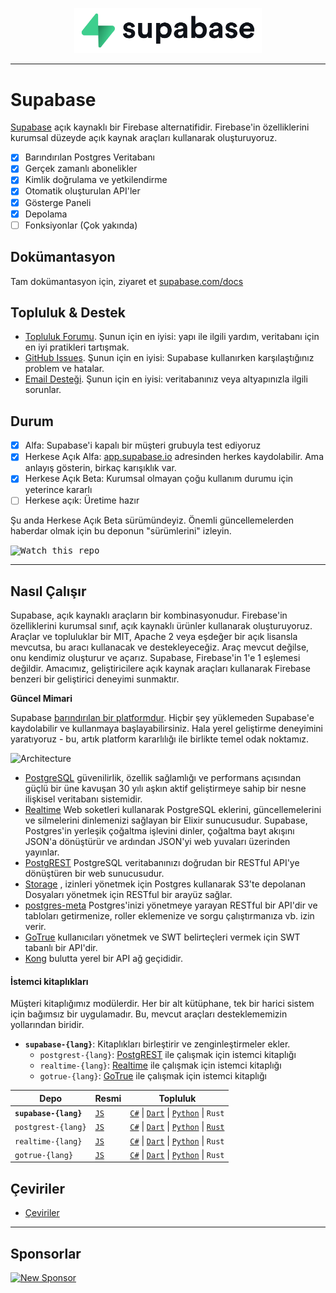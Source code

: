 <p align="center">
  <img width="300" src="https://raw.githubusercontent.com/supabase/supabase/master/web/static/supabase-light-rounded-corner-background.svg"/>
</p>

---

# Supabase

[Supabase](https://supabase.com) açık kaynaklı bir Firebase alternatifidir. Firebase'in özelliklerini kurumsal düzeyde açık kaynak araçları kullanarak oluşturuyoruz.

- [x] Barındırılan Postgres Veritabanı
- [x] Gerçek zamanlı abonelikler
- [x] Kimlik doğrulama ve yetkilendirme
- [x] Otomatik oluşturulan API'ler
- [x] Gösterge Paneli
- [x] Depolama
- [ ] Fonksiyonlar (Çok yakında)

## Dokümantasyon

Tam dokümantasyon için, ziyaret et [supabase.com/docs](https://supabase.com/docs)

## Topluluk & Destek

- [Topluluk Forumu](https://github.com/supabase/supabase/discussions). Şunun için en iyisi: yapı ile ilgili yardım, veritabanı için en iyi pratikleri tartışmak.
- [GitHub Issues](https://github.com/supabase/supabase/issues). Şunun için en iyisi: Supabase kullanırken karşılaştığınız problem ve hatalar.
- [Email Desteği](https://supabase.com/docs/support#business-support). Şunun için en iyisi:
  veritabanınız veya altyapınızla ilgili sorunlar.

## Durum

- [x] Alfa: Supabase'i kapalı bir müşteri grubuyla test ediyoruz
- [x] Herkese Açık Alfa: [app.supabase.io](https://app.supabase.io) adresinden herkes kaydolabilir. Ama anlayış gösterin, birkaç karışıklık var.
- [x] Herkese Açık Beta: Kurumsal olmayan çoğu kullanım durumu için yeterince kararlı
- [ ] Herkese açık: Üretime hazır

Şu anda Herkese Açık Beta sürümündeyiz. Önemli güncellemelerden haberdar olmak için bu deponun "sürümlerini" izleyin.

<kbd><img src="https://gitcdn.link/repo/supabase/supabase/master/web/static/watch-repo.gif" alt="Watch this repo"/></kbd>

---

## Nasıl Çalışır

Supabase, açık kaynaklı araçların bir kombinasyonudur. Firebase'in özelliklerini kurumsal sınıf, açık kaynaklı ürünler kullanarak oluşturuyoruz. Araçlar ve topluluklar bir MIT, Apache 2 veya eşdeğer bir açık lisansla mevcutsa, bu aracı kullanacak ve destekleyeceğiz. Araç mevcut değilse, onu kendimiz oluşturur ve açarız. Supabase, Firebase'in 1'e 1 eşlemesi değildir. Amacımız, geliştiricilere açık kaynak araçları kullanarak Firebase benzeri bir geliştirici deneyimi sunmaktır.

**Güncel Mimari**

Supabase [barındırılan bir platformdur](https://app.supabase.io). Hiçbir şey yüklemeden Supabase'e kaydolabilir ve kullanmaya başlayabilirsiniz. Hala yerel geliştirme deneyimini yaratıyoruz - bu, artık platform kararlılığı ile birlikte temel odak noktamız.

![Architecture](https://supabase.com/docs/assets/images/supabase-architecture-9050a7317e9ec7efb7807f5194122e48.png)

- [PostgreSQL](https://www.postgresql.org/) güvenilirlik, özellik sağlamlığı ve performans açısından güçlü bir üne kavuşan 30 yılı aşkın aktif geliştirmeye sahip bir nesne ilişkisel veritabanı sistemidir.
- [Realtime](https://github.com/supabase/realtime) Web soketleri kullanarak PostgreSQL eklerini, güncellemelerini ve silmelerini dinlemenizi sağlayan bir Elixir sunucusudur. Supabase, Postgres'in yerleşik çoğaltma işlevini dinler, çoğaltma bayt akışını JSON'a dönüştürür ve ardından JSON'yi web yuvaları üzerinden yayınlar.
- [PostgREST](http://postgrest.org/) PostgreSQL veritabanınızı doğrudan bir RESTful API'ye dönüştüren bir web sunucusudur.
- [Storage](https://github.com/supabase/storage-api) , izinleri yönetmek için Postgres kullanarak S3'te depolanan Dosyaları yönetmek için RESTful bir arayüz sağlar.
- [postgres-meta](https://github.com/supabase/postgres-meta) Postgres'inizi yönetmeye yarayan RESTful bir API'dir ve tabloları getirmenize, roller eklemenize ve sorgu çalıştırmanıza vb. izin verir.
- [GoTrue](https://github.com/netlify/gotrue) kullanıcıları yönetmek ve SWT belirteçleri vermek için SWT tabanlı bir API'dir.
- [Kong](https://github.com/Kong/kong) bulutta yerel bir API ağ geçididir.

#### İstemci kitaplıkları

Müşteri kitaplığımız modülerdir. Her bir alt kütüphane, tek bir harici sistem için bağımsız bir uygulamadır. Bu, mevcut araçları desteklememizin yollarından biridir.

- **`supabase-{lang}`**: Kitaplıkları birleştirir ve zenginleştirmeler ekler.
  - `postgrest-{lang}`: [PostgREST](https://github.com/postgrest/postgrest) ile çalışmak için istemci kitaplığı
  - `realtime-{lang}`: [Realtime](https://github.com/supabase/realtime) ile çalışmak için istemci kitaplığı
  - `gotrue-{lang}`: [GoTrue](https://github.com/netlify/gotrue) ile çalışmak için istemci kitaplığı

| Depo                  | Resmi                                            | Topluluk                                                                                                                                                                                                                   |
| --------------------- | ------------------------------------------------ | -------------------------------------------------------------------------------------------------------------------------------------------------------------------------------------------------------------------------- |
| **`supabase-{lang}`** | [`JS`](https://github.com/supabase/supabase-js)  | [`C#`](https://github.com/supabase/supabase-csharp) \| [`Dart`](https://github.com/supabase/supabase-dart) \| [`Python`](https://github.com/supabase/supabase-py) \| `Rust`                                                |
| `postgrest-{lang}`    | [`JS`](https://github.com/supabase/postgrest-js) | [`C#`](https://github.com/supabase/postgrest-csharp) \| [`Dart`](https://github.com/supabase/postgrest-dart) \| [`Python`](https://github.com/supabase/postgrest-py) \| [`Rust`](https://github.com/supabase/postgrest-rs) |
| `realtime-{lang}`     | [`JS`](https://github.com/supabase/realtime-js)  | [`C#`](https://github.com/supabase/realtime-csharp) \| [`Dart`](https://github.com/supabase/realtime-dart) \| [`Python`](https://github.com/supabase/realtime-py) \| `Rust`                                                |
| `gotrue-{lang}`       | [`JS`](https://github.com/supabase/gotrue-js)    | [`C#`](https://github.com/supabase/gotrue-csharp) \| [`Dart`](https://github.com/supabase/gotrue-dart) \| [`Python`](https://github.com/supabase/gotrue-py) \| `Rust`                                                      |

<!--- Remove this list if you're traslating to another language, it's hard to keep updated across multiple files-->
<!--- Keep only the link to the list of translation files-->

## Çeviriler

- [Çeviriler](/i18n/languages.md) <!--- Keep only the this-->

---

## Sponsorlar

[![New Sponsor](https://user-images.githubusercontent.com/10214025/90518111-e74bbb00-e198-11ea-8f88-c9e3c1aa4b5b.png)](https://github.com/sponsors/supabase)
